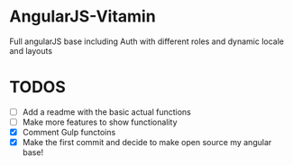 # AngularJS-Vitamin
Full angularJS base including Auth with different roles and dynamic locale and layouts

# TODOS
- [ ] Add a readme with the basic actual functions
- [ ] Make more features to show functionality
- [x] Comment Gulp functoins
- [x] Make the first commit and decide to make open source my angular base!
